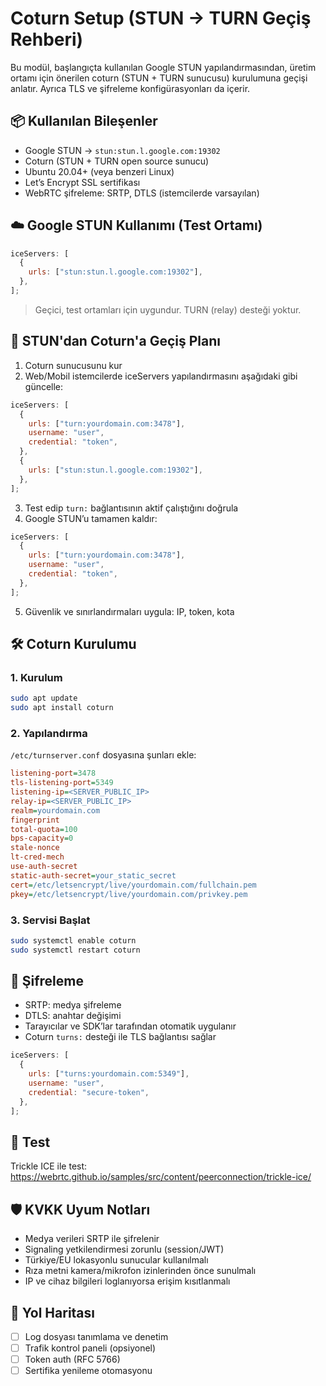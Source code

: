 # Coturn Setup (STUN → TURN Geçiş Rehberi)

Bu modül, başlangıçta kullanılan Google STUN yapılandırmasından, üretim ortamı için önerilen coturn (STUN + TURN sunucusu) kurulumuna geçişi anlatır. Ayrıca TLS ve şifreleme konfigürasyonları da içerir.

## 📦 Kullanılan Bileşenler

- Google STUN → `stun:stun.l.google.com:19302`
- Coturn (STUN + TURN open source sunucu)
- Ubuntu 20.04+ (veya benzeri Linux)
- Let’s Encrypt SSL sertifikası
- WebRTC şifreleme: SRTP, DTLS (istemcilerde varsayılan)

## ☁️ Google STUN Kullanımı (Test Ortamı)

```js
iceServers: [
  {
    urls: ["stun:stun.l.google.com:19302"],
  },
];
```

> Geçici, test ortamları için uygundur. TURN (relay) desteği yoktur.

## 🔁 STUN'dan Coturn'a Geçiş Planı

1. Coturn sunucusunu kur
2. Web/Mobil istemcilerde iceServers yapılandırmasını aşağıdaki gibi güncelle:

```js
iceServers: [
  {
    urls: ["turn:yourdomain.com:3478"],
    username: "user",
    credential: "token",
  },
  {
    urls: ["stun:stun.l.google.com:19302"],
  },
];
```

3. Test edip `turn:` bağlantısının aktif çalıştığını doğrula
4. Google STUN’u tamamen kaldır:

```js
iceServers: [
  {
    urls: ["turn:yourdomain.com:3478"],
    username: "user",
    credential: "token",
  },
];
```

5. Güvenlik ve sınırlandırmaları uygula: IP, token, kota

## 🛠️ Coturn Kurulumu

### 1. Kurulum

```bash
sudo apt update
sudo apt install coturn
```

### 2. Yapılandırma

`/etc/turnserver.conf` dosyasına şunları ekle:

```ini
listening-port=3478
tls-listening-port=5349
listening-ip=<SERVER_PUBLIC_IP>
relay-ip=<SERVER_PUBLIC_IP>
realm=yourdomain.com
fingerprint
total-quota=100
bps-capacity=0
stale-nonce
lt-cred-mech
use-auth-secret
static-auth-secret=your_static_secret
cert=/etc/letsencrypt/live/yourdomain.com/fullchain.pem
pkey=/etc/letsencrypt/live/yourdomain.com/privkey.pem
```

### 3. Servisi Başlat

```bash
sudo systemctl enable coturn
sudo systemctl restart coturn
```

## 🔐 Şifreleme

- SRTP: medya şifreleme
- DTLS: anahtar değişimi
- Tarayıcılar ve SDK’lar tarafından otomatik uygulanır
- Coturn `turns:` desteği ile TLS bağlantısı sağlar

```js
iceServers: [
  {
    urls: ["turns:yourdomain.com:5349"],
    username: "user",
    credential: "secure-token",
  },
];
```

## 🧪 Test

Trickle ICE ile test: https://webrtc.github.io/samples/src/content/peerconnection/trickle-ice/

## 🛡️ KVKK Uyum Notları

- Medya verileri SRTP ile şifrelenir
- Signaling yetkilendirmesi zorunlu (session/JWT)
- Türkiye/EU lokasyonlu sunucular kullanılmalı
- Rıza metni kamera/mikrofon izinlerinden önce sunulmalı
- IP ve cihaz bilgileri loglanıyorsa erişim kısıtlanmalı

## 📂 Yol Haritası

- [ ] Log dosyası tanımlama ve denetim
- [ ] Trafik kontrol paneli (opsiyonel)
- [ ] Token auth (RFC 5766)
- [ ] Sertifika yenileme otomasyonu

